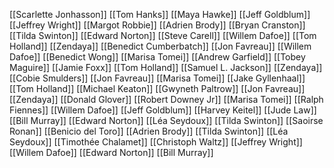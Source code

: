 [[Scarlette Jonhasson]]
[[Tom Hanks]]
[[Maya Hawke]]
[[Jeff Goldblum]]
[[Jeffrey Wright]]
[[Margot Robbie]]
[[Adrien Brody]]
[[Bryan Cranston]]
[[Tilda Swinton]]
[[Edward Norton]]
[[Steve Carell]]
[[Willem Dafoe]]
[[Tom Holland]]
[[Zendaya]]
[[Benedict Cumberbatch]]
[[Jon Favreau]]
[[Willem Dafoe]]
[[Benedict Wong]]
[[Marisa Tomei]]
[[Andrew Garfield]]
[[Tobey Maguire]]
[[Jamie Foxx]]
[[Tom Holland]]
[[Samuel L. Jackson]]
[[Zendaya]]
[[Cobie Smulders]]
[[Jon Favreau]]
[[Marisa Tomei]]
[[Jake Gyllenhaal]]
[[Tom Holland]]
[[Michael Keaton]]
[[Gwyneth Paltrow]]
[[Jon Favreau]]
[[Zendaya]]
[[Donald Glover]]
[[Robert Downey Jr]]
[[Marisa Tomei]]
[[Ralph Fiennes]]
[[Willem Dafoe]]
[[Jeff Goldblum]]
[[Harvey Keitel]]
[[Jude Law]]
[[Bill Murray]]
[[Edward Norton]]
[[Léa Seydoux]]
[[Tilda Swinton]]
[[Saoirse Ronan]]
[[Benicio del Toro]]
[[Adrien Brody]]
[[Tilda Swinton]]
[[Léa Seydoux]]
[[Timothée Chalamet]]
[[Christoph Waltz]]
[[Jeffrey Wright]]
[[Willem Dafoe]]
[[Edward Norton]]
[[Bill Murray]]
